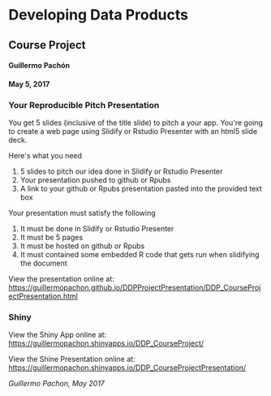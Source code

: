# Developing Data Products

## Course Project

#### Guillermo Pachón
#### May 5, 2017

### Your Reproducible Pitch Presentation

You get 5 slides (inclusive of the title slide) to pitch a your app. You're going to create a web page using Slidify or Rstudio Presenter with an html5 slide deck.

Here's what you need

1. 5 slides to pitch our idea done in Slidify or Rstudio Presenter
2. Your presentation pushed to github or Rpubs
3. A link to your github or Rpubs presentation pasted into the provided text box

Your presentation must satisfy the following

1. It must be done in Slidify or Rstudio Presenter
2. It must be 5 pages
3. It must be hosted on github or Rpubs
4. It must contained some embedded R code that gets run when slidifying the document

View the presentation online at: https://guillermopachon.github.io/DDPProjectPresentation/DDP_CourseProjectPresentation.html

### Shiny

View the Shiny App online at: https://guillermopachon.shinyapps.io/DDP_CourseProject/

View the Shine Presentation online at: https://guillermopachon.shinyapps.io/DDP_CourseProjectPresentation/

*Guillermo Pachon, May 2017*

